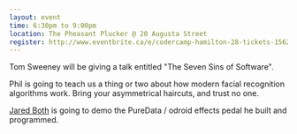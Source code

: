 ```yaml
---
layout: event
time: 6:30pm to 9:00pm
location: The Pheasant Plucker @ 20 Augusta Street
register: http://www.eventbrite.ca/e/codercamp-hamilton-28-tickets-15624571514
---
```


Tom Sweeney will be giving a talk entitled "The Seven Sins of Software". 

Phil is going to teach us a thing or two about how modern facial recognition algorithms work.  Bring your asymmetrical haircuts, and trust no one.

[Jared Both](https://twitter.com/gospelofbarnowl) is going to demo the PureData / odroid effects pedal he built and programmed.